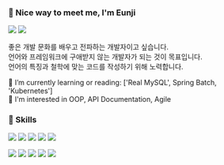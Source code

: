 <!-- ![header](https://capsule-render.vercel.app/api?type=soft&color=31A8FF&height=150&section=header&text=simeunji&fontSize=70&animation=twinkling) -->

### 🤞 Nice way to meet me, I'm Eunji

<p>
<!--   <a href="[https://www.linkedin.com/in/%EC%9D%80%EC%A7%80-%EC%8B%AC-152b8b200/](https://medium.com/@simbomi06)" target="_blank"><img src="https://img.shields.io/badge/Tech_Blog-DD0B78?style=flat-square&logo=GitHub%20Sponsors&logoColor=white"/></a> -->
  <a href="https://www.linkedin.com/in/eunji-sim-152b8b200/" target="_blank"><img src="https://img.shields.io/badge/EunjiSim-0A66C2?style=flat-square&logo=Linkedin&logoColor=white"/></a>  
 <a href="mailto:simbomi06@gmail.com" target="_blank"><img src="https://img.shields.io/badge/simbomi06@gmail.com-EA4335?style=flat-square&logo=Gmail&logoColor=white"/></a>
</p>

좋은 개발 문화를 배우고 전파하는 개발자이고 싶습니다. <br/>
언어와 프레임워크에 구애받지 않는 개발자가 되는 것이 목표입니다. <br/>
언어의 특징과 철학에 맞는 코드를 작성하기 위해 노력합니다.
<br/>

🌱 I’m currently learning or reading: ['Real MySQL', Spring Batch, 'Kubernetes'] <br/>
🤔 I'm interested in OOP, API Documentation, Agile <br/>

### 💪 Skills
<!-- #### Platforms & Languages -->
<!-- <p>
  <img src="https://img.shields.io/badge/Java-4695EB?style=flat-square&logo=Quarkus&logoColor=white"/>
  <img src="https://img.shields.io/badge/React-61DAFB?style=flat-square&logo=React&logoColor=black"/>
  <img src="https://img.shields.io/badge/ReactNative-61DAFB?style=flat-square&logo=React&logoColor=black"/>
  <img src="https://img.shields.io/badge/Android-3DDC84?style=flat-square&logo=Android&logoColor=white"/>
  <img src="https://img.shields.io/badge/iOS-000000?style=flat-square&logo=iOS&logoColor=white"/>
  <img src="https://img.shields.io/badge/Flutter-02569B?style=flat-square&logo=Flutter&logoColor=white"/>
</p> -->
<p>
<!--   <img src="https://img.shields.io/badge/JAVA-007396?style=for-the-badge&logo=java&logoColor=white">
  <img src="https://img.shields.io/badge/Spring-6DB33F?style=for-the-badge&logo=Spring&logoColor=white">
   <img src="https://img.shields.io/badge/mysql-4479A1?style=for-the-badge&logo=mysql&logoColor=white">
   <img src="https://img.shields.io/badge/aws-232F3E?style=for-the-badge&logo=aws&logoColor=white"> -->

  <img src="https://img.shields.io/badge/java-007396?style=for-the-badge&logo=java&logoColor=white"> <img src="https://img.shields.io/badge/spring-blue?style=for-the-badge&logo=spring&logoColor=white"> <img src="https://img.shields.io/badge/spring boot-6DB33F?style=for-the-badge&logo=springboot&logoColor=white"> <img src="https://img.shields.io/badge/junit5-25A162?style=for-the-badge&logo=junit5&logoColor=white"> <img src="https://img.shields.io/badge/gradle-02303A?style=for-the-badge&logo=gradle&logoColor=white">  

<img src="https://img.shields.io/badge/mysql-blue?style=for-the-badge&logo=mysql&logoColor=white"> <img src="https://img.shields.io/badge/redis-red?style=for-the-badge&logo=redis&logoColor=white"> <img src="https://img.shields.io/badge/kafka-231F20?style=for-the-badge&logo=apache kafka&logoColor=white"> <img src="https://img.shields.io/badge/docker-2496ED?style=for-the-badge&logo=docker&logoColor=white"> <img src="https://img.shields.io/badge/aws-232F3E?style=for-the-badge&logo=amazon aws&logoColor=white">
</p>

<!--
**KATEKEITH/KATEKEITH** is a ✨ _special_ ✨ repository because its `README.md` (this file) appears on your GitHub profile.

Here are some ideas to get you started:

- 🔭 I’m currently working on ...
- 🌱 I’m currently learning ...
- 👯 I’m looking to collaborate on ...
- 🤔 I’m looking for help with ...
- 💬 Ask me about ...
- 📫 How to reach me: ...
- 😄 Pronouns: ...
- ⚡ Fun fact: ...
-->

<!-- ![](https://github-readme-stats.vercel.app/api?username=KATEKEITH&show_icons=true&theme=radical) -->


<!-- ![](https://github-readme-stats.vercel.app/api/top-langs/?username=KATEKEITH&theme=tokyonight&hide=css) -->

<!-- 
<br/>

